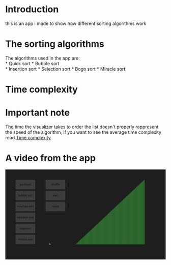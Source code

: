 # Introduction  
this is an app i made to show how different sorting algorithms work  

# The sorting algorithms  
The algorithms used in the app are:  
    * Quick sort
    * Bubble sort  
    * Insertion sort
    * Selection sort
    * Bogo sort
    * Miracle sort
    
# Time complexity

# Important note
The time the visualizer takes to order the list doesn't properly rappresent the speed of the algorithm, if you want to see the average time complexity read [Time complexity](#Time-complexity)  

# A video from the app
![A video that shows how to app works](sort_visualizer.gif)
